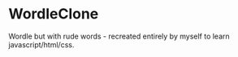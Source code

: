 ﻿# WordleClone

Wordle but with rude words - recreated entirely by myself to learn javascript/html/css.
